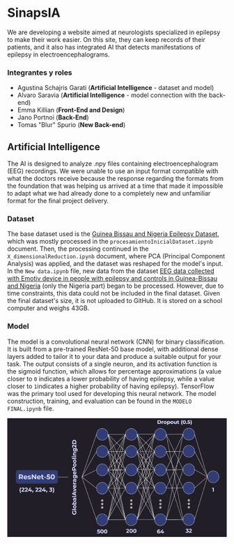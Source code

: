 # SinapsIA
We are developing a website aimed at neurologists specialized in epilepsy to make their work easier. On this site, they can keep records of their patients, and it also has integrated AI that detects manifestations of epilepsy in electroencephalograms.

### Integrantes y roles
- Agustina Schajris Garati (**Artificial Intelligence** - dataset and model)
- Alvaro Saravia (**Artificial Intelligence** - model connection with the back-end)
- Emma Killian (**Front-End and Design**)
- Jano Portnoi (**Back-End**)
- Tomas "Blur" Spurio (**New Back-end**)

## Artificial Intelligence
The AI is designed to analyze .npy files containing electroencephalogram (EEG) recordings. We were unable to use an input format compatible with what the doctors receive because the response regarding the formats from the foundation that was helping us arrived at a time that made it impossible to adapt what we had already done to a completely new and unfamiliar format for the final project delivery.

### Dataset
The base dataset used is the [Guinea Bissau and Nigeria Epilepsy Dataset](https://www.kaggle.com/datasets/abhishekinnvonix/epilepsy-guinea-bissau-dataset), which was mostly processed in the `procesamientoInicialDataset.ipynb` document. Then, the processing continued in the `X_dimensionalReduction.ipynb` document, where PCA (Principal Component Analysis) was applied, and the dataset was reshaped for the model's input. In the `New data.ipynb` file, new data from the dataset [EEG data collected with Emotiv device in people with epilepsy and controls in Guinea-Bissau and Nigeria](https://zenodo.org/records/1252141) (only the Nigeria part) began to be processed. However, due to time constraints, this data could not be included in the final dataset. Given the final dataset's size, it is not uploaded to GitHub. It is stored on a school computer and weighs 43GB.

### Model
The model is a convolutional neural network (CNN) for binary classification. It is built from a pre-trained ResNet-50 base model, with additional dense layers added to tailor it to your data and produce a suitable output for your task. The output consists of a single neuron, and its activation function is the sigmoid function, which allows for percentage approximations (a value closer to `0` indicates a lower probability of having epilepsy, while a value closer to `1`indicates a higher probability of having epilepsy). TensorFlow was the primary tool used for developing this neural network. The model construction, training, and evaluation can be found in the `MODELO FINAL.ipynb` file.

![Arquitectura del modelo](https://github.com/Agusschajris/Proyecto-4to-SinapsIA/blob/main/IA/Agus/Captura%20de%20pantalla%202023-11-22%20111647.png) 
